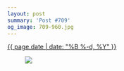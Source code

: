 ```yaml
---
layout: post
summary: 'Post #709'
og_image: 709-960.jpg
---
```


<p>
 <time>
  <a href="/709">
   {{ page.date | date: "%B %-d, %Y" }}
  </a>
 </time>
 <a href="/709">
  <figure data-taken="9/30/2017">
   <img sizes="(min-width: 700px) 50vw, calc(100vw - 2rem)" src="{{ site.assets_url }}/709-480.jpg" srcset="{{ site.assets_url }}/709-240.jpg 240w, {{ site.assets_url }}/709-480.jpg 480w, {{ site.assets_url }}/709-720.jpg 720w, {{ site.assets_url }}/709-960.jpg 960w"/>
  </figure>
 </a>
</p>
